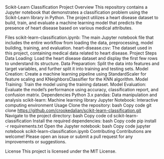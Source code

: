 Scikit-Learn Classification Project
Overview
This repository contains a Jupyter notebook that demonstrates a classification problem using the Scikit-Learn library in Python. The project utilizes a heart disease dataset to build, train, and evaluate a machine learning model that predicts the presence of heart disease based on various medical attributes.

Files
scikit-learn-classification.ipynb: The main Jupyter notebook file that includes the entire workflow from loading the data, preprocessing, model building, training, and evaluation.
heart-disease.csv: The dataset used in this project, containing medical data related to heart disease.
Project Steps
Data Loading: Load the heart disease dataset and display the first few rows to understand its structure.
Data Preparation: Split the data into features and target variables, and further split it into training and testing sets.
Model Creation: Create a machine learning pipeline using StandardScaler for feature scaling and KNeighborsClassifier for the KNN algorithm.
Model Training: Train the model using the training dataset.
Model Evaluation: Evaluate the model’s performance using accuracy, classification report, and confusion matrix.
Dependencies
Python 3.x
pandas: Data manipulation and analysis
scikit-learn: Machine learning library
Jupyter Notebook: Interactive computing environment
Usage
Clone the repository:
bash
Copy code
git clone https://github.com/crookedalian/scikit-learn-classification.git
Navigate to the project directory:
bash
Copy code
cd scikit-learn-classification
Install the required dependencies:
bash
Copy code
pip install -r requirements.txt
Open the Jupyter notebook:
bash
Copy code
jupyter notebook scikit-learn-classification.ipynb
Contributing
Contributions are welcome! Please open an issue or submit a pull request for any improvements or suggestions.

License
This project is licensed under the MIT License.
